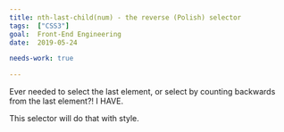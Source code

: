 ```yaml
---
title: nth-last-child(num) - the reverse (Polish) selector
tags:  ["CSS3"]
goal:  Front-End Engineering
date:  2019-05-24

needs-work: true

---
```


Ever needed to select the last element, or select by counting backwards from the last element?! I HAVE.

This selector will do that with style.

